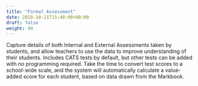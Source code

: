 ```yaml
---
title: "Formal Assessment"
date: 2018-10-21T15:48:08+08:00
draft: false
weight: 40
---
```


Capture details of both Internal and External Assessments taken by students, and allow teachers to use the data to improve understanding of their students. Includes CATS tests by default, but other tests can be added with no programming required. Take the time to convert test scores to a school-wide scale, and the system will automatically calculate a value-added score for each student, based on data drawn from the Markbook.
